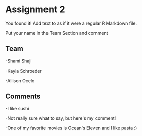 # Assignment 2

You found it!  Add text to as if it were a regular R Markdown file.

Put your name in the Team Section and comment

## Team


-Shami Shaji

-Kayla Schroeder

-Allison Ocelo

## Comments

-I like sushi

-Not really sure what to say, but here's my comment!

-One of my favorite movies is Ocean's Eleven and I like pasta :)

